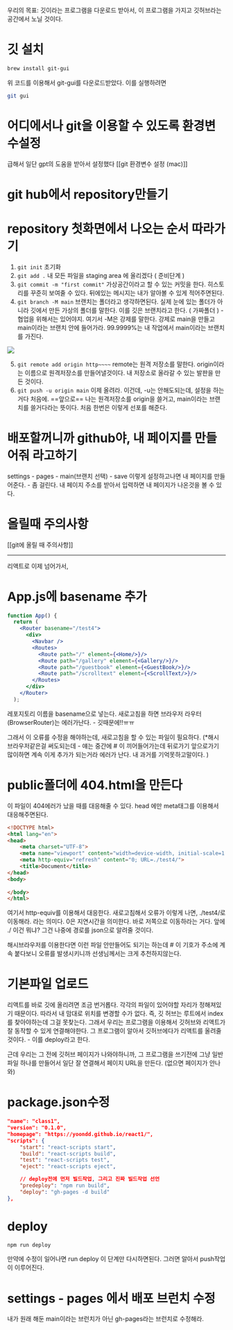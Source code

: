 우리의 목표: 깃이라는 프로그램을 다운로드 받아서, 이 프로그램을 가지고 깃허브라는 공간에서 노닐 것이다.

# 깃 설치

```bash
brew install git-gui
```

위 코드를 이용해서 git-gui를 다운로드받았다. 이를 실행하려면

```bash
git gui
```


# 어디에서나 git을 이용할 수 있도록 환경변수설정

급해서 일단 gpt의 도움을 받아서 설정했다
[[git 환경변수 설정 (mac)]]


# git hub에서 repository만들기


# repository 첫화면에서 나오는 순서 따라가기

1. `git init` 초기화
2. `git add .` 내 모든 파일을 staging area 에 올리겠다 ( 준비단계 )
3. `git commit -m "first commit"` 가상공간이라고 할 수 있는 커밋을 한다. 히스토리를 꾸준히 보여줄 수 있다. 뒤에있는 메시지는 내가 알아볼 수 있게 적어주면된다.
4. `git branch -M main` 브랜치는 폴더라고 생각하면된다. 실제 눈에 있는 폴더가 아니라 깃에서 만든 가상의 폴더를 말한다. 이를 깃은 브랜치라고 한다. ( 가짜폴더 ) - 협업을 위해서는 있어야지. 
	여기서 -M은 강제를 말한다. 강제로 main을 만들고 main이라는 브랜치 안에 들어가라. 99.9999%는 내 작업에서 main이라는 브랜치를 가진다. 

![](https://i.imgur.com/kv2AmER.png)

5. `git remote add origin http~~~~` remote는 원격 저장소를 말한다. origin이라는 이름으로 원격저장소를 만들어낼것이다. 내 저장소로 올라갈 수 있는 발판을 만든 것이다.
6. `git push -u origin main`  이제 올려라. 이건데, -u는 안해도되는데, 설정을 하는거다 처음에. ==앞으로== 나는 원격저장소를 origin을 쓸거고, main이라는 브랜치를 쓸거다라는 뜻이다. 처음 한번은 이렇게 선포를 해준다. 


# 배포할꺼니까 github야, 내 페이지를 만들어줘 라고하기

settings - pages - main(브랜치 선택) - save
이렇게 설정하고나면 내 페이지를 만들어준다.  - 좀 걸린다.
내 페이지 주소를 받아서 입력하면 내 페이지가 나온것을 볼 수 있다. 



# 올릴때 주의사항

[[git에 올릴 때 주의사항]]


---
리액트로 이제 넘어가서,

# App.js에 basename 추가

```jsx
function App() {
  return (
    <Router basename="/test4">
      <div>
        <Navbar />
        <Routes>
          <Route path="/" element={<Home/>}/>
          <Route path="/gallery" element={<Gallery/>}/>
          <Route path="/guestbook" element={<GuestBook/>}/>
          <Route path="/scrolltext" element={<ScrollText/>}/>
        </Routes>
      </div>
    </Router>
  );
```

레포지토리 이름을 basename으로 넣는다.
새로고침을 하면 브라우저 라우터(BrowserRouter)는 에러가난다. - 깃때문에!!ㅠㅠ

그래서 이 오류를 수정을 해야하는데, 
새로고침을 할 수 있는 파일이 필요하다.
(*해시 브라우저같은걸 써도되는데 - 얘는 중간에 # 이 끼어들어가는데 뒤로가기 앞으로가기 많이하면 계속 이게 추가가 되는거라 에러가 난다. 내 과거를 기억못하고말이다. )


# public폴더에 404.html을 만든다

이 파일이 404에러가 났을 때를 대응해줄 수 있다.
head 에만 meta태그를 이용해서 대응해주면된다.

```html
<!DOCTYPE html>
<html lang="en">
<head>
    <meta charset="UTF-8">
    <meta name="viewport" content="width=device-width, initial-scale=1.0">
    <meta http-equiv="refresh" content="0; URL=./test4/"> 
    <title>Document</title>
</head>
<body>
    
</body>
</html>
```

여기서 http-equiv를 이용해서 대응한다. 새로고침해서 오류가 이렇게 나면, ./test4/로 이동해라. 라는 의미다. 0은 지연시간을 의미한다. 바로 저쪽으로 이동하라는 거다. 앞에 ./ 이건 뭐냐? 그건 나중에 경로를 json으로 알려줄 것이다.

해시브라우저를 이용한다면 이런 파일 안만들어도 되기는 하는데 # 이 기호가 주소에 계속 붙다보니 오류를 발생시키니까 선생님께서는 크게 추천하지않는다.



# 기본파일 업로드

리액트를 바로 깃에 올리려면 조금 번거롭다.
각각의 파일이 있어야할 자리가 정해져있기 때문이다.
따라서 내 맘대로 위치를 변경할 수가 없다.
즉, 깃 허브는 루트에서 index를  찾아야하는데 그걸 못찾는다.
그래서 우리는 프로그램을 이용해서 깃허브와 리액트가 잘 동작할 수 있게 연결해야한다.
그 프로그램이 알아서 깃허브에다가 리액트를 올려줄 것이다. - 이를 deploy라고 한다.

근데 우리는 그 전에 깃허브 페이지가 나와야하니까,
그 프로그램을 쓰기전에 그냥 일반파일 하나를 만들어서 일단 잘 연결해서
페이지  URL을 만든다. (없으면 페이지가 안나와)


#  package.json수정

```json
"name": "class1",
"version": "0.1.0",
"homepage": "https://yoondd.github.io/react1/",
"scripts": {
    "start": "react-scripts start",
    "build": "react-scripts build",
    "test": "react-scripts test",
    "eject": "react-scripts eject",

	// deploy전에 먼저 빌드작업, 그리고 진짜 빌드작업 선언
    "predeploy": "npm run build",
    "deploy": "gh-pages -d build"
},
```


# deploy

```bash
npm run deploy           
```

만약에 수정이 일어나면 run deploy 이 단계만 다시하면된다. 그러면 알아서  push작업이 이루어진다.


# settings - pages 에서 배포 브런치 수정

내가 원래 해둔 main이라는 브런치가 아닌 gh-pages라는 브런치로 수정해라.